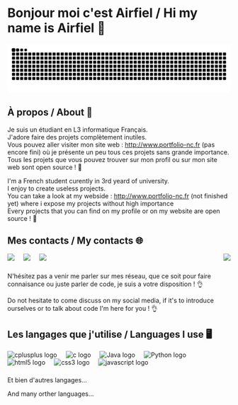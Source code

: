 # Bonjour moi c'est Airfiel / Hi my name is Airfiel 🫡

![snake gif](https://github.com/sn1675/sn1675/blob/output/github-contribution-grid-snake-dark.svg)

### 

<h2 align="left">À propos / About 🔭</h2>

Je suis un étudiant en L3 informatique Français. <br>
J'adore faire des projets complètement inutiles. <br>
Vous pouvez aller visiter mon site web : http://www.portfolio-nc.fr (pas encore fini) où je présente un peu tous ces projets sans grande importance. <br>
Tous les projets que vous pouvez trouver sur mon profil ou sur mon site web sont open source ! 💜

I'm a French student curently in 3rd yeard of university. <br>
I enjoy to create useless projects. <br>
You can take a look at my webside : http://www.portfolio-nc.fr (not finished yet) where i expose my projects without high importance <br>
Every projects that you can find on my profile or on my website are open source ! 💜

### 

<h2 align="left">Mes contacts / My contacts 🌐</h2>

<img align="right" height="150" src="https://assets.zyrosite.com/Aq20eV79zLfpXV6b/bb375cdd655184ca2715ac5059e73651-YX4ZEeZEvbhrMMZa.gif"/>

<div align="left">  
  <a href="https://discord.com/" target="_blank"><img height="40" src="https://upload.wikimedia.org/wikipedia/fr/thumb/4/4f/Discord_Logo_sans_texte.svg/1818px-Discord_Logo_sans_texte.svg.png"></a>
  <img width="12" />
  <a href="https://www.instagram.com/_the_crock/" target="_blank"><img height="40" src="https://upload.wikimedia.org/wikipedia/commons/thumb/a/a5/Instagram_icon.png/1200px-Instagram_icon.png"></a>
  <img width="12" />
  <a href="https://x.com/4irfi3l1" target="_blank"><img height="40" src="https://upload.wikimedia.org/wikipedia/commons/c/ce/X_logo_2023.svg"></a>
</div>

### 

<p>N'hésitez pas a venir me parler sur mes réseau, que ce soit pour faire connaisance ou juste parler de code, je suis a votre disposition ! 👌</p>
<p>Do not hesitate to come discuss on my social media, if it's to introduce ourselves or to talk about code I'm here for you ! 👌</p>

###

<h2 align="left">Les langages que j'utilise / Languages I use 🖥️</h2>

<div align="left">
  <img src="https://cdn.jsdelivr.net/gh/devicons/devicon/icons/cplusplus/cplusplus-original.svg" height="40" alt="cplusplus logo"  />
  <img width="12" />
  <img src="https://cdn.jsdelivr.net/gh/devicons/devicon/icons/c/c-original.svg" height="40" alt="c logo"  />
  <img width="12" />
  <img src="https://cdn4.iconfinder.com/data/icons/logos-and-brands/512/181_Java_logo_logos-512.png" height="40" alt="Java logo"/>
  <img width="12" />
  <img src="https://upload.wikimedia.org/wikipedia/commons/thumb/c/c3/Python-logo-notext.svg/1200px-Python-logo-notext.svg.png" height="40" alt="Python logo"/>
  <img width="12" />
  <img src="https://cdn.jsdelivr.net/gh/devicons/devicon/icons/html5/html5-original.svg" height="40" alt="html5 logo"  />
  <img width="12" />
  <img src="https://cdn.jsdelivr.net/gh/devicons/devicon/icons/css3/css3-original.svg" height="40" alt="css3 logo"  />
  <img width="12" />
  <img src="https://cdn.jsdelivr.net/gh/devicons/devicon/icons/javascript/javascript-original.svg" height="40" alt="javascript logo"  />
</div>

### 

<p>Et bien d'autres langages...</p>
<p>And many orther languages...</p>

